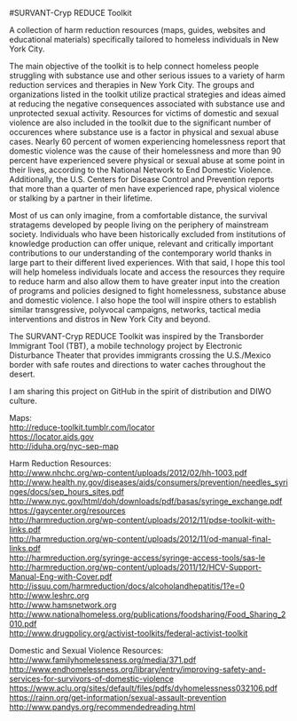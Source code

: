 #SURVANT-Cryp REDUCE Toolkit

A collection of harm reduction resources (maps, guides, websites and educational materials) specifically tailored to homeless individuals in New York City.<br>

The main objective of the toolkit is to help connect homeless people struggling with substance use and other serious issues to a variety of harm reduction services and therapies in New York City. The groups and organizations listed in the toolkit utilize practical strategies and ideas aimed at reducing the negative consequences associated with substance use and unprotected sexual activity. Resources for victims of domestic and sexual violence are also included in the toolkit due to the significant number of occurences where substance use is a factor in physical and sexual abuse cases. Nearly 60 percent of women experiencing homelessness report that domestic violence was the cause of their homelessness and more than 90 percent have experienced severe physical or sexual abuse at some point in their lives, according to the National Network to End Domestic Violence. Additionally, the U.S. Centers for Disease Control and Prevention reports that more than a quarter of men have experienced rape, physical violence or stalking by a partner in their lifetime.<br>

Most of us can only imagine, from a comfortable distance, the survival stratagems developed by people living on the periphery of mainstream society. Individuals who have been historically excluded from institutions of knowledge production can offer unique, relevant and critically important contributions to our understanding of the contemporary world thanks in large part to their different lived experiences. With that said, I hope this tool will help homeless individuals locate and access the resources they require to reduce harm and also allow them to have greater input into the creation of programs and policies designed to fight homelessness, substance abuse and domestic violence. I also hope the tool will inspire others to establish similar transgressive, polyvocal campaigns, networks, tactical media interventions and distros in New York City and beyond.<br>

The SURVANT-Cryp REDUCE Toolkit was inspired by the Transborder Immigrant Tool (TBT), a mobile technology project by Electronic Disturbance Theater that provides immigrants crossing the U.S./Mexico border with safe routes and directions to water caches throughout the desert.<br>

I am sharing this project on GitHub in the spirit of distribution and DIWO culture.<br>

Maps:<br>
http://reduce-toolkit.tumblr.com/locator<br>
https://locator.aids.gov<br>
http://iduha.org/nyc-sep-map<br>

Harm Reduction Resources:<br>
http://www.nhchc.org/wp-content/uploads/2012/02/hh-1003.pdf<br>
http://www.health.ny.gov/diseases/aids/consumers/prevention/needles_syringes/docs/sep_hours_sites.pdf<br>
http://www.nyc.gov/html/doh/downloads/pdf/basas/syringe_exchange.pdf<br>
https://gaycenter.org/resources<br>
http://harmreduction.org/wp-content/uploads/2012/11/pdse-toolkit-with-links.pdf<br>
http://harmreduction.org/wp-content/uploads/2012/11/od-manual-final-links.pdf<br>
http://harmreduction.org/syringe-access/syringe-access-tools/sas-le<br>
http://harmreduction.org/wp-content/uploads/2011/12/HCV-Support-Manual-Eng-with-Cover.pdf<br>
http://issuu.com/harmreduction/docs/alcoholandhepatitis/1?e=0<br>
http://www.leshrc.org<br>
http://www.hamsnetwork.org<br>
http://www.nationalhomeless.org/publications/foodsharing/Food_Sharing_2010.pdf<br>
http://www.drugpolicy.org/activist-toolkits/federal-activist-toolkit<br>

Domestic and Sexual Violence Resources:<br>
http://www.familyhomelessness.org/media/371.pdf<br>
http://www.endhomelessness.org/library/entry/improving-safety-and-services-for-survivors-of-domestic-violence<br>
https://www.aclu.org/sites/default/files/pdfs/dvhomelessness032106.pdf<br>
https://rainn.org/get-information/sexual-assault-prevention<br>
http://www.pandys.org/recommendedreading.html<br>
















